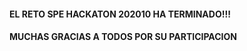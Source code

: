 #### EL RETO SPE HACKATON 202010 HA TERMINADO!!! ####
#### MUCHAS GRACIAS A TODOS POR SU PARTICIPACION ####
